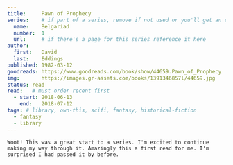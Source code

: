 ```yaml
---
title:     Pawn of Prophecy
series:    # if part of a series, remove if not used or you'll get an error
  name:    Belgariad
  number:  1
  url:     # if there's a page for this series reference it here
author: 
  first:   David
  last:    Eddings
published: 1982-03-12 
goodreads: https://www.goodreads.com/book/show/44659.Pawn_of_Prophecy
img:       https://images.gr-assets.com/books/1391346857l/44659.jpg
status: read
read:   # must order recent first
  - start: 2018-06-13
    end:   2018-07-12
tags: # library, own-this, scifi, fantasy, historical-fiction
  - fantasy
  - library
---
```


	Woot! This was a great start to a series. I'm excited to continue making my way through it. Amazingly this a first read for me. I'm surprised I had passed it by before.